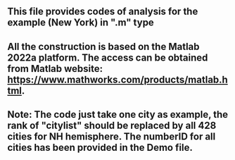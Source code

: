 ## This file provides codes of analysis for the example (New York) in ".m" type
## All the construction is based on the Matlab 2022a platform. The access can be obtained from Matlab website: https://www.mathworks.com/products/matlab.html.

## Note: The code just take one city as example, the rank of "citylist" should be replaced by all 428 cities for NH hemisphere. The numberID for all cities has been provided in the Demo file.
